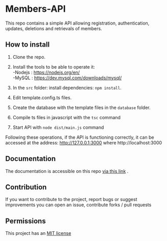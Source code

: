 # Members-API

This repo contains a simple API allowing registration, authentication, updates, deletions and retrievals of members.

## How to install

1. Clone the repo.
2. Install the tools to be able to operate it: <br> 
	   -Nodejs : https://nodejs.org/en/ <br>
	    -MySQL : https://dev.mysql.com/downloads/mysql/ <br>

3. In the `src` folder: install dependencies: `npm install`.
4. Edit template.config.ts files.
5. Create the database with the template files in the `database` folder.
6. Compile ts files in javascript with the `tsc` command
8. Start API with `node dist/main.js` command

Following these operations, if the API is functioning correctly, it can be accessed at the address:
http://127.0.0.1:3000 where http://localhost:3000

## Documentation 

The documentation is accessible on this repo [via this link](https://github.com/SmaugDev/members-api/tree/master/docs) .

## Contribution 

If you want to contribute to the project, report bugs or suggest improvements you can open an issue, contribute forks / pull requests

## Permissions

This project has an <a href="./LICENSE"> MIT license </a>
